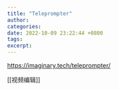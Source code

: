 ```yaml
---
title: "Teleprompter"
author: 
categories: 
date: 2022-10-09 23:22:44 +0800
tags: 
excerpt: 
---
```




https://imaginary.tech/teleprompter/


[[视频编辑]]

